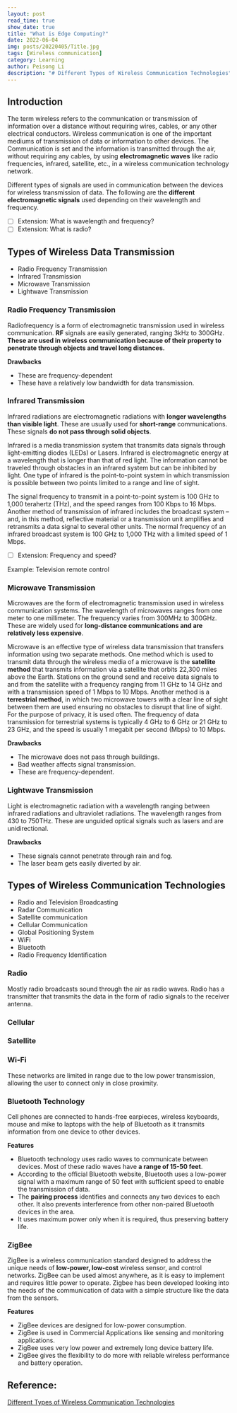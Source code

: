 ```yaml
---
layout: post
read_time: true
show_date: true
title: "What is Edge Computing?"
date: 2022-06-04
img: posts/20220405/Title.jpg
tags: [Wireless communication]
category: Learning
author: Peisong Li
description: "# Different Types of Wireless Communication Technologies"
---
```

## Introduction
The term wireless refers to the communication or transmission of information over a distance without requiring wires, cables, or any other electrical conductors. Wireless communication is one of the important mediums of transmission of data or information to other devices. The Communication is set and the information is transmitted through the air, without requiring any cables, by using **electromagnetic waves** like radio frequencies, infrared, satellite, etc., in a wireless communication technology network.

Different types of signals are used in communication between the devices for wireless transmission of data. The following are the **different electromagnetic signals** used depending on their wavelength and frequency.

 - [ ] Extension: What is wavelength and frequency?
 - [ ]  Extension: What is radio?

## Types of Wireless Data Transmission
-   Radio Frequency Transmission
-   Infrared Transmission
-   Microwave Transmission
-   Lightwave Transmission
### Radio Frequency Transmission
Radiofrequency is a form of electromagnetic transmission used in wireless communication. **RF** signals are easily generated, ranging 3kHz to 300GHz. **These are used in wireless communication because of their property to penetrate through objects and travel long distances.**

 **Drawbacks**

-   These are frequency-dependent
-   These have a relatively low bandwidth for data transmission.

### Infrared Transmission
Infrared radiations are electromagnetic radiations with **longer wavelengths than visible light**. These are usually used for **short-range** communications. These signals **do not pass through solid objects**.

Infrared is a media transmission system that transmits data signals through light-emitting diodes (LEDs) or Lasers. Infrared is electromagnetic energy at a wavelength that is longer than that of red light. The information cannot be traveled through obstacles in an infrared system but can be inhibited by light. One type of infrared is the point-to-point system in which transmission is possible between two points limited to a range and line of sight.

The signal frequency to transmit in a point-to-point system is 100 GHz to 1,000 terahertz (THz), and the speed ranges from 100 Kbps to 16 Mbps. Another method of transmission of infrared includes the broadcast system – and, in this method, reflective material or a transmission unit amplifies and retransmits a data signal to several other units. The normal frequency of an infrared broadcast system is 100 GHz to 1,000 THz with a limited speed of 1 Mbps.

 - [ ] Extension: Frequency and speed?

Example: Television remote control

### Microwave Transmission
Microwaves are the form of electromagnetic transmission used in wireless communication systems. The wavelength of microwaves ranges from one meter to one millimeter. The frequency varies from 300MHz to 300GHz. These are widely used for **long-distance communications and are relatively less expensive**. 

Microwave is an effective type of wireless data transmission that transfers information using two separate methods. One method which is used to transmit data through the wireless media of a microwave is the **satellite method** that transmits information via a satellite that orbits 22,300 miles above the Earth. Stations on the ground send and receive data signals to and from the satellite with a frequency ranging from 11 GHz to 14 GHz and with a transmission speed of 1 Mbps to 10 Mbps. Another method is a **terrestrial method**, in which two microwave towers with a clear line of sight between them are used ensuring no obstacles to disrupt that line of sight. For the purpose of privacy, it is used often. The frequency of data transmission for terrestrial systems is typically 4 GHz to 6 GHz or 21 GHz to 23 GHz, and the speed is usually 1 megabit per second (Mbps) to 10 Mbps.

**Drawbacks**

-   The microwave does not pass through buildings.
-   Bad weather affects signal transmission.
-   These are frequency-dependent.

### Lightwave Transmission
Light is electromagnetic radiation with a wavelength ranging between infrared radiations and ultraviolet radiations. The wavelength ranges from 430 to 750THz. These are unguided optical signals such as lasers and are unidirectional.

**Drawbacks**
-   These signals cannot penetrate through rain and fog.
-   The laser beam gets easily diverted by air.


## Types of Wireless Communication Technologies
-   Radio and Television Broadcasting
-   Radar Communication
-   Satellite communication
-   Cellular Communication
-   Global Positioning System
-   WiFi
-   Bluetooth
-   Radio Frequency Identification

### Radio
Mostly radio broadcasts sound through the air as radio waves. Radio has a transmitter that transmits the data in the form of radio signals to the receiver antenna.

### Cellular

### Satellite

### Wi-Fi
These networks are limited in range due to the low power transmission, allowing the user to connect only in close proximity.

### Bluetooth Technology
Cell phones are connected to hands-free earpieces, wireless keyboards, mouse and mike to laptops with the help of Bluetooth as it transmits information from one device to other devices.

**Features**
-   Bluetooth technology uses radio waves to communicate between devices. Most of these radio waves have **a range of 15-50 feet**.
-   According to the official Bluetooth website, Bluetooth uses a low-power signal with a maximum range of 50 feet with sufficient speed to enable the transmission of data.
-   The **pairing process** identifies and connects any two devices to each other. It also prevents interference from other non-paired Bluetooth devices in the area.
-   It uses maximum power only when it is required, thus preserving battery life.

### ZigBee
ZigBee is a wireless communication standard designed to address the unique needs of **low-power, low-cost** wireless sensor, and control networks. ZigBee can be used almost anywhere, as it is easy to implement and requires little power to operate. Zigbee has been developed looking into the needs of the communication of data with a simple structure like the data from the sensors.

**Features**

-   ZigBee devices are designed for low-power consumption.
-   ZigBee is used in Commercial Applications like sensing and monitoring applications.
-   ZigBee uses very low power and extremely long device battery life.
-   ZigBee gives the flexibility to do more with reliable wireless performance and battery operation.




## Reference:
[Different Types of Wireless Communication Technologies](https://www.watelectronics.com/different-types-wireless-communication-technologies/)
